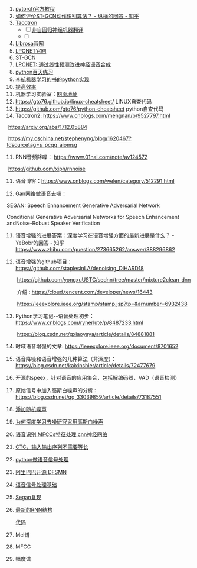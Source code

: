 1. [pytorch官方教程](<https://pytorch.org/tutorials/intermediate/seq2seq_translation_tutorial.html>)
2. [如何评价ST-GCN动作识别算法？ - 纵横的回答 - 知乎](https://www.zhihu.com/question/276101856/answer/638672980)
3. [Tacotron](<https://my.oschina.net/stephenyng/blog/1620486>)
   - [ ] [非自回归神经机器翻译](<https://blog.csdn.net/c9Yv2cf9I06K2A9E/article/details/79547509>)
   - [ ] 
4. [Librosa官网](<http://librosa.github.io/librosa/generated/librosa.core.stft.html#librosa.core.stft>)
5. [LPCNET官网](<https://people.xiph.org/~jm/demo/lpcnet/>)
6. [ST-GCN](https://github.com/yysijie/st-gcn)
7. [LPCNET: 通过线性预测改进神经语音合成](<https://blog.csdn.net/beyond_boy/article/details/87867704>)
8. [python百天练习](<https://github.com/jackfrued/Python-100-Days>)
9. [李航机器学习的书的python实现](https://github.com/fengdu78/lihang-code)
10. [提高效率](https://mp.weixin.qq.com/s/UqWFwS7DJI4DmitAz46j2A)
11. 机器学习实验室：[网页地址](https://mp.weixin.qq.com/s?__biz=MzI4ODY2NjYzMQ==&mid=2247484874&idx=1&sn=20fd9232ff38b75bd70983277aaf4392&chksm=ec3ba0a2db4c29b4774e421f514e34747615b0d1e7beca9e1db10a8539c64b119b70807aa1be&scene=21#wechat_redirect)
12. https://gto76.github.io/linux-cheatsheet/   LINUX自查代码
13. https://github.com/gto76/python-cheatsheet  python自查代码
14. Tacotron2:  <https://www.cnblogs.com/mengnan/p/9527797.html>  

   ​                    https://arxiv.org/abs/1712.05884

   ​                    <https://my.oschina.net/stephenyng/blog/1620467?tdsourcetag=s_pcqq_aiomsg>

11. RNN音频降噪： <https://www.01hai.com/note/av124572>

   ​                             <https://github.com/xiph/rnnoise>

11. 语音博客：<https://www.cnblogs.com/welen/category/512291.html>

12. Gan网络做语音去噪：

   SEGAN: Speech Enhancement Generative Adversarial Network

   Conditional Generative Adversarial Networks for Speech Enhancement andNoise-Robust Speaker Verification

11. 语音增强的进展答案：深度学习在语音增强方面的最新进展是什么？ - YeBobr的回答 - 知乎
       https://www.zhihu.com/question/273665262/answer/388296862

12. 语音增强的github项目：<https://github.com/staplesinLA/denoising_DIHARD18>

    ​                                          <https://github.com/yongxuUSTC/sednn/tree/master/mixture2clean_dnn>

    ​                               介绍 :  <https://cloud.tencent.com/developer/news/16443>

    ​                                          <https://ieeexplore.ieee.org/stamp/stamp.jsp?tp=&arnumber=6932438>

13. Python学习笔记--语音处理初步：<https://www.cnblogs.com/rynerlute/p/8487233.html>

    ​                                                          <https://blog.csdn.net/gxiaoyaya/article/details/84881881>

14. 时域语音增强的文章: <https://ieeexplore.ieee.org/document/8701652>

15. 语音降噪和语音增强的几种算法（非深度）：<https://blog.csdn.net/kaixinshier/article/details/72477679>

16. 开源的speex，针对语音的应用集合，包括解编码器，VAD（语音检测）

17. 原始信号中加入高斯白噪声的分析 : <https://blog.csdn.net/qq_33039859/article/details/73187551>

18. [添加随机噪声](<https://blog.csdn.net/u012366767/article/details/81530646>)

19. [为何深度学习去噪研究采用高斯白噪声](<https://blog.csdn.net/u012995500/article/details/87606346>)

20. [语音识别 MFCCs特征处理 cnn神经网络](<https://github.com/duhanmin/phonetic-recognition>)

21. [CTC，输入输出序列不需要等长](<https://zhuanlan.zhihu.com/p/21775142>)

22. [python做语音信号处理](<https://www.cnblogs.com/LXP-Never/p/10078200.html>)

23. [阿里巴巴开源 DFSMN](<https://github.com/alibaba/Alibaba-MIT-Speech>)

24. [语音信号处理基础](<https://blog.csdn.net/lykxhtp/article/category/8521318>)

25. [Segan复现](https://blog.csdn.net/fengqiyunfeiyangya/article/details/86545457)

26. [最新的RNN结构](https://arxiv.org/abs/1907.05572v1)

    [代码](https://github.com/DSE-MSU/R-transformer)

27. Mel谱

28. MFCC

29. 幅度谱

    ​                       